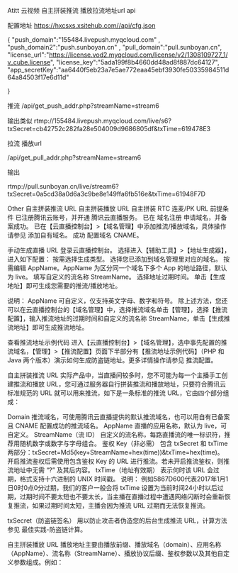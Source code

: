 Atitt 云视频  自主拼装推流 播放拉流地址url api


配置地址
https://hxcsxs.xsitehub.com//api/cfg.json

{
"push_domain":"155484.livepush.myqcloud.com"
,
"push_domain2":"push.sunboyan.cn"
,
"pull_domain":"pull.sunboyan.cn",
"license_url":"https://license.vod2.myqcloud.com/license/v2/1308109727_1/v_cube.license",
"license_key":"5ada199f8b4660dd48ad8f887dc64127",
"app_secretKey":"aa6440f5eb23a7e5ae772eaa45ebf3930fe50335984511d64a84503f17e6d11d"

}


推流
/api/get_push_addr.php?streamName=stream6

输出类似
rtmp://155484.livepush.myqcloud.com/live/s6?txSecret=cb42752c282fa28e504009d9686805df&txTime=619478E3


拉流 播放url

/api/get_pull_addr.php?streamName=stream6

输出

rtmp://pull.sunboyan.cn/live/stream6?txSecret=0a5cd38a0d6a3c9be8e149ffa6fb516e&txTime=61948F7D

Other
自主拼装推流 URL
自主拼装播放 URL
自主拼装 RTC 连麦/PK URL
前提条件
已注册腾讯云账号，并开通 腾讯云直播服务。
已在 域名注册 申请域名，并备案成功。
已在【云直播控制台】>【域名管理】中添加推流/播放域名，具体操作请参见 添加自有域名。
成功 配置域名 CNAME。

手动生成直播 URL
登录云直播控制台。
选择进入【辅助工具】>【地址生成器】，进入如下配置：
按需选择生成类型。
选择您已添加到域名管理里对应的域名。
按需编辑 AppName。AppName 为区分同一个域名下多个 App 的地址路径，默认为 live。
填写自定义的流名称 StreamName。
选择地址过期时间。
单击【生成地址】即可生成您需要的推流/播放地址。

说明：
AppName 可自定义，仅支持英文字母、数字和符号。
除上述方法，您还可以在云直播控制台的【域名管理】中，选择推流域名单击【管理】，选择【推流配置】，输入推流地址的过期时间和自定义的流名称 StreamName，单击【生成推流地址】即可生成推流地址。

查看推流地址示例代码
进入【云直播控制台】>【域名管理】，选中事先配置的推流域名，【管理】>【推流配置】页面下半部分有【推流地址示例代码】（PHP 和 Java 两个版本）演示如何生成防盗链地址。更多详情操作请参见 推流配置。


自主拼装推流 URL
实际产品中，当直播间较多时，您不可能为每一个主播手工创建推流和播放 URL，您可通过服务器自行拼装推流和播放地址，只要符合腾讯云标准规范的 URL 就可以用来推流，如下是一条标准的推流 URL，它由四个部分组成：


Domain
推流域名，可使用腾讯云直播提供的默认推流域名，也可以用自有已备案且 CNAME 配置成功的推流域名。
AppName
直播的应用名称，默认为 live，可自定义。
StreamName（流 ID）
自定义的流名称，每路直播流的唯一标识符，推荐用随机数字或数字与字母组合。
鉴权 Key（非必需）
包含 txSecret 和 txTime 两部分：txSecret=Md5(key+StreamName+hex(time))&amp;txTime=hex(time)。
开启推流鉴权后需使用包含鉴权 Key 的 URL 进行推流。若未开启推流鉴权，则推流地址中无需 “?” 及其后内容。
txTime（地址有效期）
表示何时该 URL 会过期，格式支持十六进制的 UNIX 时间戳。
说明：
例如5867D600代表2017年1月1日0时0点0分过期，我们的客户一般会将 txTime 设置为当前时间24小时以后过期，过期时间不要太短也不要太长，当主播在直播过程中遭遇网络闪断时会重新恢复推流，如果过期时间太短，主播会因为推流 URL 过期而无法恢复推流。

txSecret（防盗链签名）
用以防止攻击者伪造您的后台生成推流 URL，计算方法参见 最佳实践-防盗链计算。

自主拼装播放 URL
播放地址主要由播放前缀、播放域名（domain）、应用名称（AppName）、流名称（StreamName）、播放协议后缀、鉴权参数以及其他自定义参数组成。例如：
